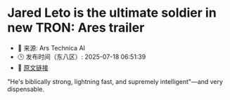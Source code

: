 # Jared Leto is the ultimate soldier in new TRON: Ares trailer
- 📅 来源: Ars Technica AI
- 🕒 发布时间（东八区）: 2025-07-18 06:51:39
- 🔗 [原文链接](https://arstechnica.com/culture/2025/07/jared-leto-is-the-ultimate-solder-in-new-tron-ares-trailer/)

"He's biblically strong, lightning fast, and supremely intelligent"—and very dispensable.